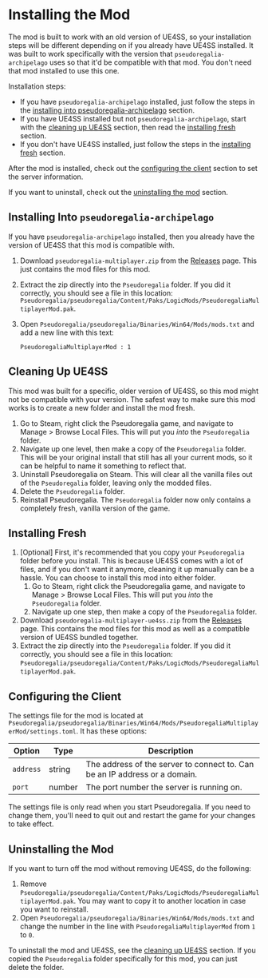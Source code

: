 # Installing the Mod

The mod is built to work with an old version of UE4SS, so your installation steps will be different depending on if you already have UE4SS installed. It was built to work specifically with the version that `pseudoregalia-archipelago` uses so that it'd be compatible with that mod. You don't need that mod installed to use this one.

Installation steps:

* If you have `pseudoregalia-archipelago` installed, just follow the steps in the [installing into pseudoregalia-archipelago](#installing-into-pseudoregalia-archipelago) section.
* If you have UE4SS installed but not `pseudoregalia-archipelago`, start with the [cleaning up UE4SS](#cleaning-up-ue4ss) section, then read the [installing fresh](#installing-fresh) section.
* If you don't have UE4SS installed, just follow the steps in the [installing fresh](#installing-fresh) section.

After the mod is installed, check out the [configuring the client](#configuring-the-client) section to set the server information.

If you want to uninstall, check out the [uninstalling the mod](#uninstalling-the-mod) section.

## Installing Into `pseudoregalia-archipelago`

If you have `pseudoregalia-archipelago` installed, then you already have the version of UE4SS that this mod is compatible with.

1. Download `pseudoregalia-multiplayer.zip` from the [Releases](todo) page. This just contains the mod files for this mod.
2. Extract the zip directly into the `Pseudoregalia` folder. If you did it correctly, you should see a file in this location: `Pseudoregalia/pseudoregalia/Content/Paks/LogicMods/PseudoregaliaMultiplayerMod.pak`.
3. Open `Pseudoregalia/pseudoregalia/Binaries/Win64/Mods/mods.txt` and add a new line with this text:

   ```
   PseudoregaliaMultiplayerMod : 1
   ```

## Cleaning Up UE4SS

This mod was built for a specific, older version of UE4SS, so this mod might not be compatible with your version. The safest way to make sure this mod works is to create a new folder and install the mod fresh.

1. Go to Steam, right click the Pseudoregalia game, and navigate to Manage > Browse Local Files. This will put you *into* the `Pseudoregalia` folder.
2. Navigate up one level, then make a copy of the `Pseudoregalia` folder. This will be your original install that still has all your current mods, so it can be helpful to name it something to reflect that.
3. Uninstall Pseudoregalia on Steam. This will clear all the vanilla files out of the `Pseudoregalia` folder, leaving only the modded files.
4. Delete the `Pseudoregalia` folder.
5. Reinstall Pseudoregalia. The `Pseudoregalia` folder now only contains a completely fresh, vanilla version of the game.

## Installing Fresh

1. [Optional] First, it's recommended that you copy your `Pseudoregalia` folder before you install. This is because UE4SS comes with a lot of files, and if you don't want it anymore, cleaning it up manually can be a hassle. You can choose to install this mod into either folder.
    1. Go to Steam, right click the Pseudoregalia game, and navigate to Manage > Browse Local Files. This will put you *into* the `Pseudoregalia` folder.
    2. Navigate up one step, then make a copy of the `Pseudoregalia` folder.
2. Download `pseudoregalia-multiplayer-ue4ss.zip` from the [Releases](todo) page. This contains the mod files for this mod as well as a compatible version of UE4SS bundled together.
3. Extract the zip directly into the `Pseudoregalia` folder. If you did it correctly, you should see a file in this location: `Pseudoregalia/pseudoregalia/Content/Paks/LogicMods/PseudoregaliaMultiplayerMod.pak`.

## Configuring the Client

The settings file for the mod is located at `Pseudoregalia/pseudoregalia/Binaries/Win64/Mods/PseudoregaliaMultiplayerMod/settings.toml`. It has these options:

| Option | Type | Description |
| --- | --- | --- |
| `address` | string | The address of the server to connect to. Can be an IP address or a domain. |
| `port` | number | The port number the server is running on. |

The settings file is only read when you start Pseudoregalia. If you need to change them, you'll need to quit out and restart the game for your changes to take effect.

## Uninstalling the Mod

If you want to turn off the mod without removing UE4SS, do the following:

1. Remove `Pseudoregalia/pseudoregalia/Content/Paks/LogicMods/PseudoregaliaMultiplayerMod.pak`. You may want to copy it to another location in case you want to reinstall.
2. Open `Pseudoregalia/pseudoregalia/Binaries/Win64/Mods/mods.txt` and change the number in the line with `PseudoregaliaMultiplayerMod` from `1` to `0`.

To uninstall the mod and UE4SS, see the [cleaning up UE4SS](#cleaning-up-ue4ss) section. If you copied the `Pseudoregalia` folder specifically for this mod, you can just delete the folder.
